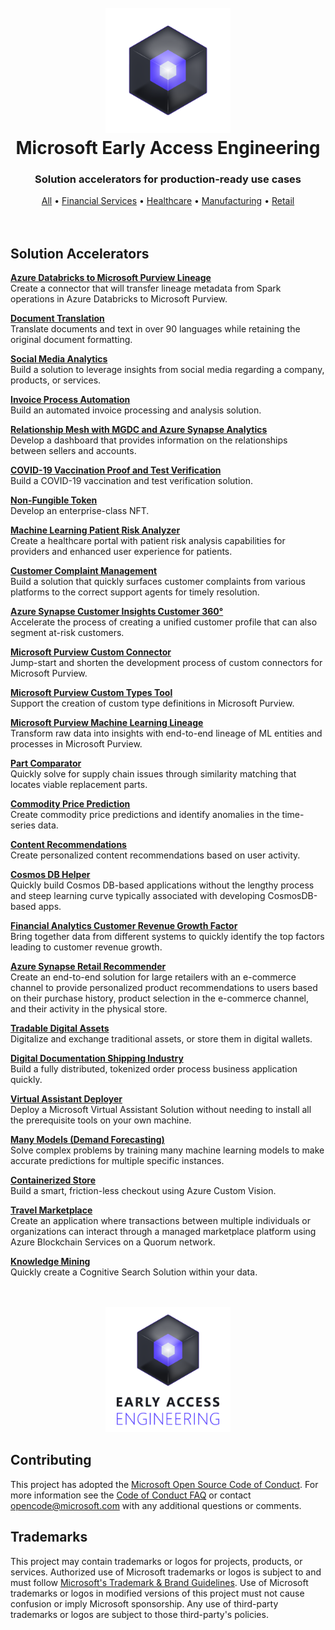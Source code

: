 <h1 align="center">
  <br/>
  <img src="./docs/assets/eae-logo.png?raw=true" alt="Early Access Engineering" width="200" />
  <br/>
  Microsoft Early Access Engineering
  <br/>
</h1>

<h3 align="center">Solution accelerators for production-ready use cases</h3>

<div align="center">
  <a href="#solution-accelerators">All</a> •
  <a href="./industry/financial.md">Financial Services</a> •
  <a href="./industry/healthcare.md">Healthcare</a> •
  <a href="./industry/manufacturing.md">Manufacturing</a> •
  <a href="./industry/retail.md">Retail</a>
</div>
<br/><br/>

## Solution Accelerators

**[Azure Databricks to Microsoft Purview Lineage](https://github.com/microsoft/Purview-ADB-Lineage-Solution-Accelerator)**<br/>
Create a connector that will transfer lineage metadata from Spark operations in Azure Databricks to Microsoft Purview.

**[Document Translation](https://github.com/microsofttranslator/documenttranslation)**<br/>
Translate documents and text in over 90 languages while retaining the original document formatting.

**[Social Media Analytics](https://github.com/microsoft/Azure-Social-Media-Analytics-Solution-Accelerator)**<br/>
Build a solution to leverage insights from social media regarding a company, products, or services.

**[Invoice Process Automation](https://github.com/microsoft/Azure-Invoice-Process-Automation-Solution-Accelerator)**<br/>
Build an automated invoice processing and analysis solution.

**[Relationship Mesh with MGDC and Azure Synapse Analytics](https://github.com/microsoft/Relationship-Mesh-Solution-Accelerator-with-MGDC-and-Azure-Synapse-Analytics)**<br/>
Develop a dashboard that provides information on the relationships between sellers and accounts.

**[COVID-19 Vaccination Proof and Test Verification](https://github.com/microsoft/Azure-Solution-Accelerator-to-automate-COVID-19-Vaccination-Proof-and-Test-Verification-Forms)**<br/>
Build a COVID-19 vaccination and test verification solution.

**[Non-Fungible Token](https://github.com/microsoft/Azure-Non-Fungible-Token-Solution-Accelerator)**<br/>
Develop an enterprise-class NFT.

**[Machine Learning Patient Risk Analyzer](https://github.com/microsoft/Machine-Learning-Patient-Risk-Analyzer-SA)**<br/>
Create a healthcare portal with patient risk analysis capabilities for providers and enhanced user experience for patients.

**[Customer Complaint Management](https://github.com/microsoft/Azure-Solution-Accelerator-Customer-Complaint-Management)**<br/>
Build a solution that quickly surfaces customer complaints from various platforms to the correct support agents for timely resolution.

**[Azure Synapse Customer Insights Customer 360&deg;](https://github.com/microsoft/Azure-Synapse-Customer-Insights-Customer360-Solution-Accelerator)**<br/>
Accelerate the process of creating a unified customer profile that can also segment at-risk customers.

**[Microsoft Purview Custom Connector](https://github.com/microsoft/Purview-Custom-Connector-Solution-Accelerator)**<br/>
Jump-start and shorten the development process of custom connectors for Microsoft Purview.

**[Microsoft Purview Custom Types Tool](https://github.com/microsoft/Purview-Custom-Types-Tool-Solution-Accelerator)**<br/>
Support the creation of custom type definitions in Microsoft Purview.

**[Microsoft Purview Machine Learning Lineage](https://github.com/microsoft/Purview-Machine-Learning-Lineage-Solution-Accelerator)**<br/>
Transform raw data into insights with end-to-end lineage of ML entities and processes in Microsoft Purview.

**[Part Comparator](https://github.com/microsoft/Azure-Synapse-Solution-Accelerator--Part-Comparator)**<br/>
Quickly solve for supply chain issues through similarity matching that locates viable replacement parts.

**[Commodity Price Prediction](https://github.com/microsoft/Azure-Synapse-Solution-Accelerator-Commodity-Price-Prediction)**<br/>
Create commodity price predictions and identify anomalies in the time-series data.

**[Content Recommendations](https://github.com/microsoft/Azure-Synapse-Content-Recommendations-Solution-Accelerator)**<br/>
Create personalized content recommendations based on user activity.

**[Cosmos DB Helper](https://github.com/microsoft/CosmosDB-Solution-Accelerator-CosmosDB-Helper)**<br/>
Quickly build Cosmos DB-based applications without the lengthy process and steep learning curve typically associated with developing CosmosDB-based apps.

**[Financial Analytics Customer Revenue Growth Factor](https://github.com/microsoft/Azure-Synapse-Solution-Accelerator-Financial-Analytics-Customer-Revenue-Growth-Factor)**<br/>
Bring together data from different systems to quickly identify the top factors leading to customer revenue growth.

**[Azure Synapse Retail Recommender](https://github.com/microsoft/Azure-Synapse-Retail-Recommender-Solution-Accelerator)**<br/>
Create an end-to-end solution for large retailers with an e-commerce channel to provide personalized product recommendations to users based on their purchase history, product selection in the e-commerce channel, and their activity in the physical store.

**[Tradable Digital Assets](https://github.com/microsoft/Tradable-Digital-Assets-Solution-Accelerator)**<br/>
Digitalize and exchange traditional assets, or store them in digital wallets.

**[Digital Documentation Shipping Industry](https://github.com/microsoft/Digital-Documentation-Shipping-Industry-Solution-Accelerator)**<br/>
Build a fully distributed, tokenized order process business application quickly.

**[Virtual Assistant Deployer](https://github.com/microsoft/Virtual-Assistant-Deployer)**<br/>
Deploy a Microsoft Virtual Assistant Solution without needing to install all the prerequisite tools on your own machine.

**[Many Models (Demand Forecasting)](https://github.com/microsoft/solution-accelerator-many-models)**<br/>
Solve complex problems by training many machine learning models to make accurate predictions for multiple specific instances.

**[Containerized Store](https://github.com/microsoft/solution-accelerator-containerized-store)**<br/>
Build a smart, friction-less checkout using Azure Custom Vision.

**[Travel Marketplace](https://github.com/microsoft/Marketplace_Blockchain_Solution_Accelerator)**<br/>
Create an application where transactions between multiple individuals or organizations can interact through a managed marketplace platform using Azure Blockchain Services on a Quorum network.

**[Knowledge Mining](https://github.com/Azure-Samples/azure-search-knowledge-mining)**<br/>
Quickly create a Cognitive Search Solution within your data.

<div align="center">
  <br/><br/>
  <img src="./docs/assets/eae-logo-stack.png?raw=true" alt="Early Access Engineering" width="200" />
  <br/>
</div>

## Contributing

<!--
This project welcomes contributions and suggestions.  Most contributions require you to agree to a Contributor License Agreement (CLA) declaring that you have the right to, and actually do, grant us the rights to use your contribution. For details, visit <https://cla.opensource.microsoft.com>.

When you submit a pull request, a CLA bot will automatically determine whether you need to provide a CLA and decorate the PR appropriately (e.g., status check, comment). Simply follow the instructions provided by the bot. You will only need to do this once across all repos using our CLA.
-->
This project has adopted the [Microsoft Open Source Code of Conduct](https://opensource.microsoft.com/codeofconduct/). For more information see the [Code of Conduct FAQ](https://opensource.microsoft.com/codeofconduct/faq/) or contact [opencode@microsoft.com](mailto:opencode@microsoft.com) with any additional questions or comments.

## Trademarks

This project may contain trademarks or logos for projects, products, or services. Authorized use of Microsoft trademarks or logos is subject to and must follow [Microsoft's Trademark & Brand Guidelines](https://www.microsoft.com/en-us/legal/intellectualproperty/trademarks/usage/general). Use of Microsoft trademarks or logos in modified versions of this project must not cause confusion or imply Microsoft sponsorship. Any use of third-party trademarks or logos are subject to those third-party's policies.
